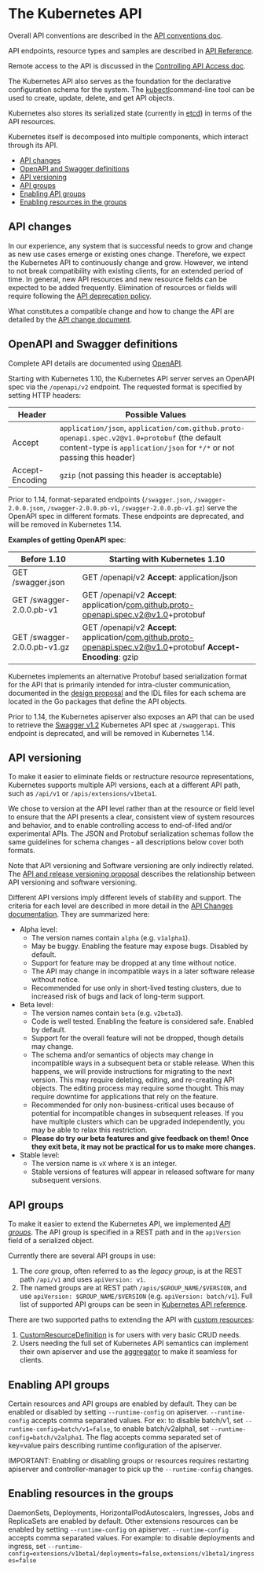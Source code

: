 # The Kubernetes API

Overall API conventions are described in the [API conventions doc](https://github.com/kubernetes/community/blob/master/contributors/devel/sig-architecture/api-conventions.md).

API endpoints, resource types and samples are described in [API Reference](https://kubernetes.io/docs/reference).

Remote access to the API is discussed in the [Controlling API Access doc](https://kubernetes.io/docs/reference/access-authn-authz/controlling-access/).

The Kubernetes API also serves as the foundation for the declarative configuration schema for the system. The [kubectl](https://kubernetes.io/docs/reference/kubectl/overview/)command-line tool can be used to create, update, delete, and get API objects.

Kubernetes also stores its serialized state (currently in [etcd](https://coreos.com/docs/distributed-configuration/getting-started-with-etcd/)) in terms of the API resources.

Kubernetes itself is decomposed into multiple components, which interact through its API.

- [API changes](https://kubernetes.io/docs/concepts/overview/kubernetes-api/#api-changes)
- [OpenAPI and Swagger definitions](https://kubernetes.io/docs/concepts/overview/kubernetes-api/#openapi-and-swagger-definitions)
- [API versioning](https://kubernetes.io/docs/concepts/overview/kubernetes-api/#api-versioning)
- [API groups](https://kubernetes.io/docs/concepts/overview/kubernetes-api/#api-groups)
- [Enabling API groups](https://kubernetes.io/docs/concepts/overview/kubernetes-api/#enabling-api-groups)
- [Enabling resources in the groups](https://kubernetes.io/docs/concepts/overview/kubernetes-api/#enabling-resources-in-the-groups)

## API changes

In our experience, any system that is successful needs to grow and change as new use cases emerge or existing ones change. Therefore, we expect the Kubernetes API to continuously change and grow. However, we intend to not break compatibility with existing clients, for an extended period of time. In general, new API resources and new resource fields can be expected to be added frequently. Elimination of resources or fields will require following the [API deprecation policy](https://kubernetes.io/docs/reference/using-api/deprecation-policy/).

What constitutes a compatible change and how to change the API are detailed by the [API change document](https://git.k8s.io/community/contributors/devel/api_changes.md).

## OpenAPI and Swagger definitions

Complete API details are documented using [OpenAPI](https://www.openapis.org/).

Starting with Kubernetes 1.10, the Kubernetes API server serves an OpenAPI spec via the `/openapi/v2` endpoint. The requested format is specified by setting HTTP headers:

| Header          | Possible Values                                              |
| --------------- | ------------------------------------------------------------ |
| Accept          | `application/json`, `application/com.github.proto-openapi.spec.v2@v1.0+protobuf` (the default content-type is `application/json` for `*/*` or not passing this header) |
| Accept-Encoding | `gzip` (not passing this header is acceptable)               |

Prior to 1.14, format-separated endpoints (`/swagger.json`, `/swagger-2.0.0.json`, `/swagger-2.0.0.pb-v1`, `/swagger-2.0.0.pb-v1.gz`) serve the OpenAPI spec in different formats. These endpoints are deprecated, and will be removed in Kubernetes 1.14.

**Examples of getting OpenAPI spec**:

| Before 1.10                 | Starting with Kubernetes 1.10                                |
| --------------------------- | ------------------------------------------------------------ |
| GET /swagger.json           | GET /openapi/v2 **Accept**: application/json                 |
| GET /swagger-2.0.0.pb-v1    | GET /openapi/v2 **Accept**: application/com.github.proto-openapi.spec.v2@v1.0+protobuf |
| GET /swagger-2.0.0.pb-v1.gz | GET /openapi/v2 **Accept**: application/com.github.proto-openapi.spec.v2@v1.0+protobuf **Accept-Encoding**: gzip |

Kubernetes implements an alternative Protobuf based serialization format for the API that is primarily intended for intra-cluster communication, documented in the [design proposal](https://github.com/kubernetes/community/blob/master/contributors/design-proposals/api-machinery/protobuf.md) and the IDL files for each schema are located in the Go packages that define the API objects.

Prior to 1.14, the Kubernetes apiserver also exposes an API that can be used to retrieve the [Swagger v1.2](http://swagger.io/) Kubernetes API spec at `/swaggerapi`. This endpoint is deprecated, and will be removed in Kubernetes 1.14.

## API versioning

To make it easier to eliminate fields or restructure resource representations, Kubernetes supports multiple API versions, each at a different API path, such as `/api/v1` or `/apis/extensions/v1beta1`.

We chose to version at the API level rather than at the resource or field level to ensure that the API presents a clear, consistent view of system resources and behavior, and to enable controlling access to end-of-lifed and/or experimental APIs. The JSON and Protobuf serialization schemas follow the same guidelines for schema changes - all descriptions below cover both formats.

Note that API versioning and Software versioning are only indirectly related. The [API and release versioning proposal](https://git.k8s.io/community/contributors/design-proposals/release/versioning.md) describes the relationship between API versioning and software versioning.

Different API versions imply different levels of stability and support. The criteria for each level are described in more detail in the [API Changes documentation](https://git.k8s.io/community/contributors/devel/api_changes.md#alpha-beta-and-stable-versions). They are summarized here:

- Alpha level:
  - The version names contain `alpha` (e.g. `v1alpha1`).
  - May be buggy. Enabling the feature may expose bugs. Disabled by default.
  - Support for feature may be dropped at any time without notice.
  - The API may change in incompatible ways in a later software release without notice.
  - Recommended for use only in short-lived testing clusters, due to increased risk of bugs and lack of long-term support.
- Beta level:
  - The version names contain `beta` (e.g. `v2beta3`).
  - Code is well tested. Enabling the feature is considered safe. Enabled by default.
  - Support for the overall feature will not be dropped, though details may change.
  - The schema and/or semantics of objects may change in incompatible ways in a subsequent beta or stable release. When this happens, we will provide instructions for migrating to the next version. This may require deleting, editing, and re-creating API objects. The editing process may require some thought. This may require downtime for applications that rely on the feature.
  - Recommended for only non-business-critical uses because of potential for incompatible changes in subsequent releases. If you have multiple clusters which can be upgraded independently, you may be able to relax this restriction.
  - **Please do try our beta features and give feedback on them! Once they exit beta, it may not be practical for us to make more changes.**
- Stable level:
  - The version name is `vX` where `X` is an integer.
  - Stable versions of features will appear in released software for many subsequent versions.

## API groups

To make it easier to extend the Kubernetes API, we implemented [*API groups*](https://git.k8s.io/community/contributors/design-proposals/api-machinery/api-group.md). The API group is specified in a REST path and in the `apiVersion` field of a serialized object.

Currently there are several API groups in use:

1. The *core* group, often referred to as the *legacy group*, is at the REST path `/api/v1` and uses `apiVersion: v1`.
2. The named groups are at REST path `/apis/$GROUP_NAME/$VERSION`, and use `apiVersion: $GROUP_NAME/$VERSION` (e.g. `apiVersion: batch/v1`). Full list of supported API groups can be seen in [Kubernetes API reference](https://kubernetes.io/docs/reference/).

There are two supported paths to extending the API with [custom resources](https://kubernetes.io/docs/concepts/api-extension/custom-resources/):

1. [CustomResourceDefinition](https://kubernetes.io/docs/tasks/access-kubernetes-api/extend-api-custom-resource-definitions/) is for users with very basic CRUD needs.
2. Users needing the full set of Kubernetes API semantics can implement their own apiserver and use the [aggregator](https://kubernetes.io/docs/tasks/access-kubernetes-api/configure-aggregation-layer/) to make it seamless for clients.

## Enabling API groups

Certain resources and API groups are enabled by default. They can be enabled or disabled by setting `--runtime-config` on apiserver. `--runtime-config` accepts comma separated values. For ex: to disable batch/v1, set `--runtime-config=batch/v1=false`, to enable batch/v2alpha1, set `--runtime-config=batch/v2alpha1`. The flag accepts comma separated set of key=value pairs describing runtime configuration of the apiserver.

IMPORTANT: Enabling or disabling groups or resources requires restarting apiserver and controller-manager to pick up the `--runtime-config` changes.

## Enabling resources in the groups

DaemonSets, Deployments, HorizontalPodAutoscalers, Ingresses, Jobs and ReplicaSets are enabled by default. Other extensions resources can be enabled by setting `--runtime-config` on apiserver. `--runtime-config` accepts comma separated values. For example: to disable deployments and ingress, set `--runtime-config=extensions/v1beta1/deployments=false,extensions/v1beta1/ingresses=false`
